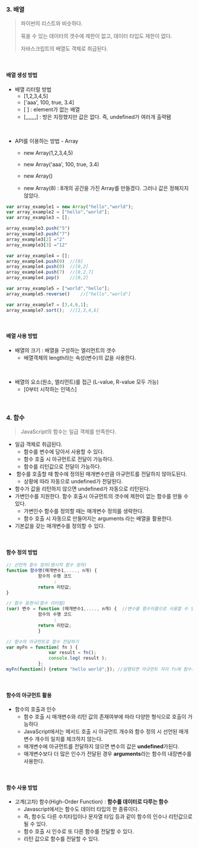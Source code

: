 ### 3. 배열

> 파이썬의 리스트와 비슷하다.
>
> 묶을 수 있는 데이터의 갯수에 제한이 없고, 데이터 타입도 제한이 없다.
>
> 자바스크립트의 배열도 객체로 취급된다.

<br>

#### 배열 생성 방법

* 배열 리터럴 방법
  * [1,2,3,4,5]
  * ['aaa', 100, true, 3.4]
  * \[ ] : element가 없는 배열
  * [,,,,,,,] : 방은 지정했지만 값은 없다. 즉, undefined가 여러개 출력됌

<br>

* API를 이용하는 방법 - Array

  * new Array(1,2,3,4,5)
  * new Array('aaa', 100, true, 3.4)

  * new Array()
  * new Array(8) : 8개의 공간을 가진 Array를 만들겠다. 그러나 값은 정해지지 않았다.

```javascript
var array_example1 = new Array("hello","world");
var array_example2 = ["hello","world"];
var array_example3 = [];

array_example3.push("5")
array_example3.push("7")
array_example3[2] ="2"
array_example3[3] ="12"

var array_example4 = [];
array_example4.push(0)	//[0]
array_example4.push(0)	//[0,2]
array_example4.push(7)	//[0,2,7]
array_example4.pop()	//[0,2]

var array_example5 = ["world","hello"];
array_example5.reverse()	//["hello","world"]

var array_example7 = [3,4,6,1];
array_example7.sort();	//[1,3,4,6]
```

<br>

#### 배열 사용 방법

* 배열의 크기 : 배열을 구성하는 엘리먼트의 갯수
  * 배열객체의 length라는 속성(변수)의 값을 사용한다.

<br>

* 배열의 요소(원소, 엘리먼트)를 접근 (L-value, R-value 모두 가능)
  * [0부터 시작하는 인덱스]

<br>

### 4. 함수

> JavaScript의 함수는 일급 객체를 만족한다.

* 일급 객체로 취급된다.
  * 함수를 변수에 담아서 사용할 수 있다.
  * 함수 호출 시 아규먼트로 전달이 가능하다.
  * 함수를 리턴값으로 전달이 가능하다.
* ​	함수를 호출할 때 함수에 정의된 매개변수만큼 아규먼트를 전달하지 않아도된다.
  * 상황에 따라 자동으로 undefined가 전달된다.
* 함수가 값을 리턴하지 않으면 undefined가 자동으로 리턴된다.
* 가변인수를 지원한다. 함수 호출시 아규먼트의 갯수에 제한이 없는 함수를 만들 수 있다.
  * 가변인수 함수를 정의할 때는 매개변수 정의를 생략한다.
  * 함수 호출 시 자동으로 만들어지는 arguments 라는 배열을 활용한다.
* 기본값을 갖는 매개변수를 정의할 수 있다.

<br>

#### 함수 정의 방법

```javascript
// 선언적 함수 정의(명시적 함수 정의)
function 함수명(매개변수1,...., n개) {
			함수의 수행 코드
				  :
			return 리턴값;
}

// 함수 표현식(함수 리터럴)
(var) 변수 = function (매개변수1,...., n개) {	//변수를 함수이름으로 사용할 수 있다.
			함수의 수행 코드
				  :
			return 리턴값;
			}

// 함수의 아규먼트로 함수 전달하기
var myFn = function( fn ) {
                var result = fn();
                console.log( result );
            };
myFn(function() {return "hello world";}); //실행되면 아규먼트 자리 fn에 함수가!
```

<br>

#### 함수의 아규먼트 활용

* 함수의 호출과 인수
  * 함수 호출 시 매개변수와 리턴 값의 존재여부에 따라 다양한 형식으로 호출이 가능하다
  * JavaScript에서는 메서드 호출 시 아규먼트 개수와 함수 정의 시 선언된 매개변수 개수의 일치를 체크하지 않는다.
  * 매개변수에 아규먼트를 전달하지 않으면 변수의 값은 **undefined**가된다.
  * 매개변수보다 더 많은 인수가 전달된 경우 **arguments**라는 함수의 내장변수를 사용한다.

<br>

#### 함수 사용 방법

* 고계(고차) 함수(High-Order Function) : **함수를 데이터로 다루는 함수**
  * Javascript에서는 함수도 데이터 타입의 한 종류이다.
  * 즉, 함수도 다른 수치타입이나 문자열 타입 등과 같이 함수의 인수나 리턴값으로 될 수 있다.
  * 함수 호출 시 인수로 또 다른 함수를 전달할 수 있다.
  * 리턴 값으로 함수를 전달할 수 있다.
